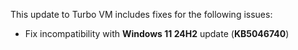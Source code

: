 This update to Turbo VM includes fixes for the following issues:

- Fix incompatibility with **Windows 11 24H2** update (**KB5046740**)



